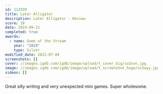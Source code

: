 ```yaml
---
id: 112939
title: Later Alligator
description: Later Alligator - Review
score: 10
date: 2019-09-21
completed: true
awards:
  - name: Game of the Stream
    year: "2019"
    type: Silver
modified_date: 2022-07-04
screenshots: []
cover: //images.igdb.com/igdb/image/upload/t_cover_big/co2ovn.jpg
image: //images.igdb.com/igdb/image/upload/t_screenshot_huge/sc5wyy.jpg
videos: []
---
```

Great silly writing and very unexpected mini games. Super wholesome.
